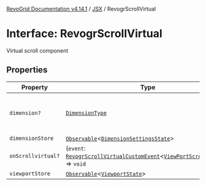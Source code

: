 [RevoGrid Documentation v4.14.1](README.md) / [JSX](Namespace.JSX.md) / RevogrScrollVirtual

# Interface: RevogrScrollVirtual

Virtual scroll component

## Properties

| Property | Type | Description | Defined in |
| ------ | ------ | ------ | ------ |
| `dimension?` | [`DimensionType`](TypeAlias.DimensionType.md) | Scroll dimension (`X` - `rgCol` or `Y` - `rgRow`) | [src/components.d.ts:2247](https://github.com/revolist/revogrid/blob/925db466c3d20933669e374666cd0ddbe00cac19/src/components.d.ts#L2247) |
| `dimensionStore` | [`Observable`](TypeAlias.Observable.md)\<[`DimensionSettingsState`](Interface.DimensionSettingsState.md)\> | Dimensions | [src/components.d.ts:2251](https://github.com/revolist/revogrid/blob/925db466c3d20933669e374666cd0ddbe00cac19/src/components.d.ts#L2251) |
| `onScrollvirtual?` | (`event`: [`RevogrScrollVirtualCustomEvent`](Interface.RevogrScrollVirtualCustomEvent.md)\<[`ViewPortScrollEvent`](TypeAlias.ViewPortScrollEvent.md)\>) => `void` | Scroll event | [src/components.d.ts:2255](https://github.com/revolist/revogrid/blob/925db466c3d20933669e374666cd0ddbe00cac19/src/components.d.ts#L2255) |
| `viewportStore` | [`Observable`](TypeAlias.Observable.md)\<[`ViewportState`](Interface.ViewportState.md)\> | Viewport | [src/components.d.ts:2259](https://github.com/revolist/revogrid/blob/925db466c3d20933669e374666cd0ddbe00cac19/src/components.d.ts#L2259) |

